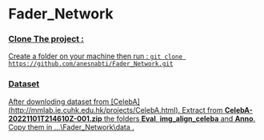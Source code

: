 # Fader_Network

### <u>Clone The project :
Create a folder on your machine then run : 
` git clone https://github.com/anesnabti/Fader_Network.git `


### Dataset

After downloding dataset from [CelebA] (http://mmlab.ie.cuhk.edu.hk/projects/CelebA.html). Extract from **CelebA-20221101T214610Z-001.zip** the folders **Eval**, **img_align_celeba** and **Anno**. Copy them in ...\Fader_Network\data . 
